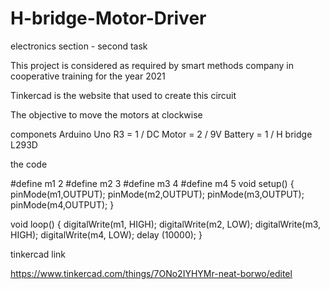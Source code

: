 # H-bridge-Motor-Driver
electronics section - second task

This project is considered as required by smart methods company in cooperative training for the year 2021 

Tinkercad is the website that used to create this circuit

The objective to move the motors at clockwise

componets Arduino Uno R3 = 1 / DC Motor = 2 / 9V Battery = 1 / H bridge L293D

the code

#define m1 2 
#define m2 3 
#define m3 4 
#define m4 5 
void setup()
{
   pinMode(m1,OUTPUT);
   pinMode(m2,OUTPUT);
   pinMode(m3,OUTPUT);
   pinMode(m4,OUTPUT);
}

void loop()
{
  digitalWrite(m1, HIGH);
  digitalWrite(m2, LOW);
  digitalWrite(m3, HIGH);
  digitalWrite(m4, LOW);
  delay (10000);
}

tinkercad link

https://www.tinkercad.com/things/7ONo2IYHYMr-neat-borwo/editel
